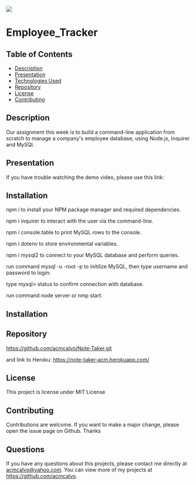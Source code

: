 
<img src='https://img.shields.io/github/license/acmcalvo/README-Generator' >

  # Employee_Tracker
 
  ## Table of Contents
  * [Description](#description)
  * [Presentation](#presentation)
  * [Technologies Used](#technologiesUsed)
  * [Repository](#repository)
  * [License](#license)
  * [Contributing](#contributing)

  ## Description
  
Our assignment this week is to build a command-line application from scratch to manage a company's employee database, using Node.js, Inquirer and MySQl.

 
  
  
  ## Presentation
  
  
  
  If you have trouble watching the demo video, please use this link:

  
  ## Installation
  


npm i to install your NPM package manager and required dependencies.

npm i inquirer to interact with the user via the command-line.

npm i console.table to print MySQL rows to the console.

npm i dotenv to store environmental variables.

npm i mysql2 to connect to your MySQL database and perform queries.

run command mysql -u -root -p to initilize MySQL, then type username and password to login:

type mysql> status to confirm connection with database.

run command node server or nmp start.

 ## Installation
  


  ## Repository
  https://github.com/acmcalvo/Note-Taker.git
  
  and link to Heroku:
  https://note-taker-acm.herokuapp.com/
  
  ## License 
  This project is license under MIT License

 
 
  ## Contributing 
  Contributions are welcome. If you want to make a major change, please open the issue page on Github. Thanks

  ## Questions
  If you have any questions about this projects, please contact me directly at acmcalvo@yahoo.com. 
  You can view more of my projects at https://github.com/acmcalvo.
